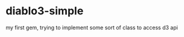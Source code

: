 diablo3-simple
==============

my first gem, trying to implement some sort of class to access d3 api